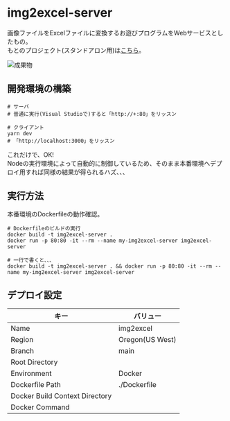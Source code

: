 # img2excel-server

画像ファイルをExcelファイルに変換するお遊びプログラムをWebサービスとしたもの。  
もとのプロジェクト(スタンドアロン用)は[こちら](https://github.com/osawa-koki/img2excel)。  

![成果物](./.development/img/fruit.gif)  

## 開発環境の構築

```shell
# サーバ
# 普通に実行(Visual Studioで)すると「http://+:80」をリッスン

# クライアント
yarn dev
# 「http://localhost:3000」をリッスン
```

これだけで、OK!  
Nodeの実行環境によって自動的に制御しているため、そのまま本番環境へデプロイ用すれば同様の結果が得られるハズ、、、  

## 実行方法

本番環境のDockerfileの動作確認。  

```shell
# Dockerfileのビルドの実行
docker build -t img2excel-server .
docker run -p 80:80 -it --rm --name my-img2excel-server img2excel-server

# 一行で書くと、、、
docker build -t img2excel-server . && docker run -p 80:80 -it --rm --name my-img2excel-server img2excel-server
```

## デプロイ設定

| キー | バリュー |
| ---- | ---- |
| Name | img2excel |
| Region | Oregon(US West) |
| Branch | main |
| Root Directory |  |
| Environment | Docker |
| Dockerfile Path | ./Dockerfile |
| Docker Build Context Directory |  |
| Docker Command |  |
